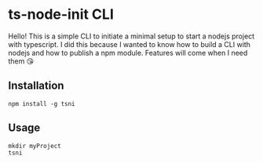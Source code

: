 # ts-node-init CLI

Hello! This is a simple CLI to initiate a minimal setup to start a nodejs project with typescript. I did this because I wanted to know how to build a CLI with nodejs and how to publish a npm module. Features will come when I need them :kissing_heart:

## Installation

```
npm install -g tsni
```

## Usage

```
mkdir myProject
tsni
```
